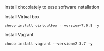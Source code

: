 
Install chocolately to ease software installation

Install Virtual box
```
choco install virtualbox --version=7.0.8 -y
```

Install Vagrant 
```
choco install vagrant --version=2.3.7 -y
```

